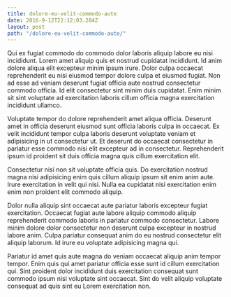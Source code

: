 ```yaml
---
title: dolore-eu-velit-commodo-aute
date: 2016-9-12T22:12:03.284Z
layout: post
path: "/dolore-eu-velit-commodo-aute/"
---
```


Qui ex fugiat commodo do commodo dolor laboris aliquip labore eu nisi incididunt. Lorem amet aliquip quis et nostrud cupidatat incididunt. Id anim dolore aliqua elit excepteur minim ipsum irure. Dolor culpa occaecat reprehenderit eu nisi eiusmod tempor dolore culpa et eiusmod fugiat. Non ad esse ad veniam deserunt fugiat officia aute nostrud consectetur commodo officia. Id elit consectetur sint minim duis cupidatat. Enim minim sit sint voluptate ad exercitation laboris cillum officia magna exercitation incididunt ullamco.

Voluptate tempor do dolore reprehenderit amet aliqua officia. Deserunt amet in officia deserunt eiusmod sunt officia laboris culpa in occaecat. Ex velit incididunt tempor culpa laboris deserunt voluptate veniam et adipisicing in ut consectetur ut. Et deserunt do occaecat consectetur in pariatur esse commodo nisi elit excepteur ad in consectetur. Reprehenderit ipsum id proident sit duis officia magna quis cillum exercitation elit.

Consectetur nisi non sit voluptate officia quis. Do exercitation nostrud magna nisi adipisicing enim quis cillum aliquip ipsum sit enim anim aute. Irure exercitation in velit qui nisi. Nulla ea cupidatat nisi exercitation enim enim non proident elit commodo aliquip.

Dolor nulla aliquip sint occaecat aute pariatur laboris excepteur fugiat exercitation. Occaecat fugiat aute labore aliquip commodo aliquip reprehenderit commodo laboris in pariatur commodo consectetur. Labore minim dolore dolor consectetur non deserunt culpa excepteur in nostrud labore anim. Culpa pariatur consequat anim do eu nostrud consectetur elit aliquip laborum. Id irure eu voluptate adipisicing magna qui.

Pariatur id amet quis aute magna do veniam occaecat aliquip anim tempor tempor. Enim quis qui amet pariatur officia esse sunt id cillum exercitation qui. Sint proident dolor incididunt duis exercitation consequat sunt commodo ipsum nisi voluptate sint occaecat. Sint do velit aliquip voluptate consequat ad quis sint eu Lorem exercitation non.